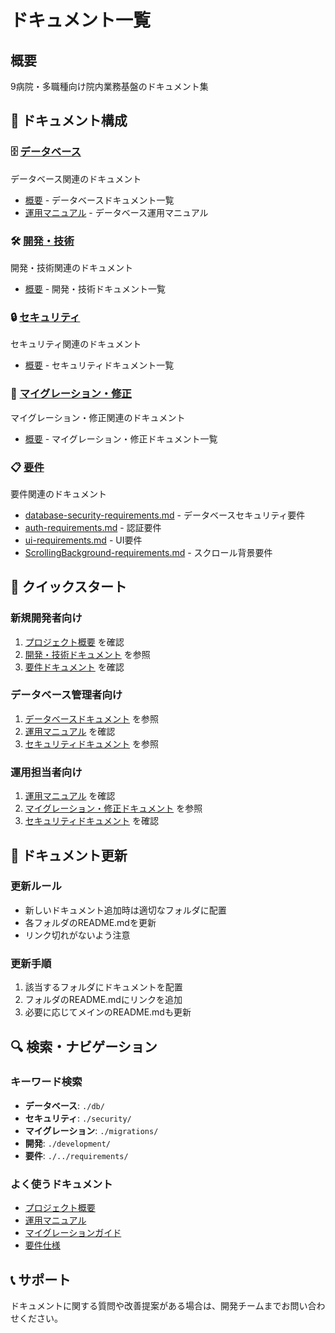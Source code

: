# ドキュメント一覧

## 概要
9病院・多職種向け院内業務基盤のドキュメント集

## 📁 ドキュメント構成

### 🗄️ [データベース](./db/)
データベース関連のドキュメント
- [概要](./db/README.md) - データベースドキュメント一覧
- [運用マニュアル](./db/operations-runbook.md) - データベース運用マニュアル

### 🛠️ [開発・技術](./development/)
開発・技術関連のドキュメント
- [概要](./development/README.md) - 開発・技術ドキュメント一覧

### 🔒 [セキュリティ](./security/)
セキュリティ関連のドキュメント
- [概要](./security/README.md) - セキュリティドキュメント一覧

### 🔄 [マイグレーション・修正](./migrations/)
マイグレーション・修正関連のドキュメント
- [概要](./migrations/README.md) - マイグレーション・修正ドキュメント一覧

### 📋 [要件](./../requirements/)
要件関連のドキュメント
- [database-security-requirements.md](./../requirements/database-security-requirements.md) - データベースセキュリティ要件
- [auth-requirements.md](./../requirements/auth-requirements.md) - 認証要件
- [ui-requirements.md](./../requirements/ui-requirements.md) - UI要件
- [ScrollingBackground-requirements.md](./../requirements/ScrollingBackground-requirements.md) - スクロール背景要件

## 🚀 クイックスタート

### 新規開発者向け
1. [プロジェクト概要](../README.md) を確認
2. [開発・技術ドキュメント](./development/) を参照
3. [要件ドキュメント](./../requirements/) を確認

### データベース管理者向け
1. [データベースドキュメント](./db/) を参照
2. [運用マニュアル](./db/operations-runbook.md) を確認
3. [セキュリティドキュメント](./security/) を参照

### 運用担当者向け
1. [運用マニュアル](./db/operations-runbook.md) を確認
2. [マイグレーション・修正ドキュメント](./migrations/) を参照
3. [セキュリティドキュメント](./security/) を確認

## 📝 ドキュメント更新

### 更新ルール
- 新しいドキュメント追加時は適切なフォルダに配置
- 各フォルダのREADME.mdを更新
- リンク切れがないよう注意

### 更新手順
1. 該当するフォルダにドキュメントを配置
2. フォルダのREADME.mdにリンクを追加
3. 必要に応じてメインのREADME.mdも更新

## 🔍 検索・ナビゲーション

### キーワード検索
- **データベース**: `./db/`
- **セキュリティ**: `./security/`
- **マイグレーション**: `./migrations/`
- **開発**: `./development/`
- **要件**: `./../requirements/`

### よく使うドキュメント
- [プロジェクト概要](../README.md)
- [運用マニュアル](./db/operations-runbook.md)
- [マイグレーションガイド](../MIGRATION_GUIDE.md)
- [要件仕様](../REQUIREMENTS.md)

## 📞 サポート

ドキュメントに関する質問や改善提案がある場合は、開発チームまでお問い合わせください。
